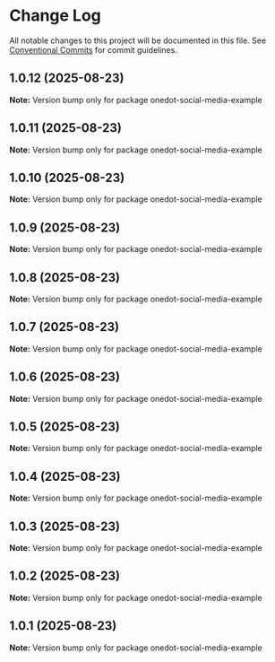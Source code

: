 # Change Log

All notable changes to this project will be documented in this file.
See [Conventional Commits](https://conventionalcommits.org) for commit guidelines.

## 1.0.12 (2025-08-23)

**Note:** Version bump only for package onedot-social-media-example





## 1.0.11 (2025-08-23)

**Note:** Version bump only for package onedot-social-media-example





## 1.0.10 (2025-08-23)

**Note:** Version bump only for package onedot-social-media-example





## 1.0.9 (2025-08-23)

**Note:** Version bump only for package onedot-social-media-example





## 1.0.8 (2025-08-23)

**Note:** Version bump only for package onedot-social-media-example





## 1.0.7 (2025-08-23)

**Note:** Version bump only for package onedot-social-media-example





## 1.0.6 (2025-08-23)

**Note:** Version bump only for package onedot-social-media-example





## 1.0.5 (2025-08-23)

**Note:** Version bump only for package onedot-social-media-example





## 1.0.4 (2025-08-23)

**Note:** Version bump only for package onedot-social-media-example





## 1.0.3 (2025-08-23)

**Note:** Version bump only for package onedot-social-media-example





## 1.0.2 (2025-08-23)

**Note:** Version bump only for package onedot-social-media-example





## 1.0.1 (2025-08-23)

**Note:** Version bump only for package onedot-social-media-example

